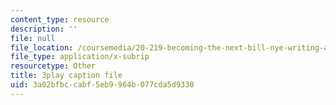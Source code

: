 ```yaml
---
content_type: resource
description: ''
file: null
file_location: /coursemedia/20-219-becoming-the-next-bill-nye-writing-and-hosting-the-educational-show-january-iap-2015/3a02bfbccabf5eb9964b077cda5d9330_gUNY29Zpu7g.vtt
file_type: application/x-subrip
resourcetype: Other
title: 3play caption file
uid: 3a02bfbc-cabf-5eb9-964b-077cda5d9330
---
```

